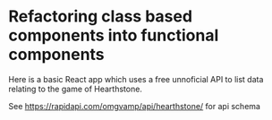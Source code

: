 # Refactoring class based components into functional components

Here is a basic React app which uses a free unnoficial API to list data relating to the game of Hearthstone.

See https://rapidapi.com/omgvamp/api/hearthstone/ for api schema
